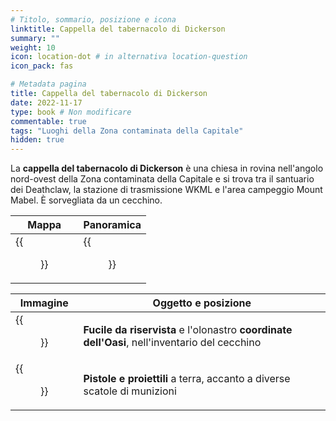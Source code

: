 ```yaml
---
# Titolo, sommario, posizione e icona
linktitle: Cappella del tabernacolo di Dickerson
summary: ""
weight: 10
icon: location-dot # in alternativa location-question
icon_pack: fas

# Metadata pagina
title: Cappella del tabernacolo di Dickerson
date: 2022-11-17
type: book # Non modificare
commentable: true
tags: "Luoghi della Zona contaminata della Capitale"
hidden: true
---
```


<div class="fo3">

La **cappella del tabernacolo di Dickerson** è una chiesa in rovina nell'angolo nord-ovest della Zona contaminata della Capitale e si trova tra il santuario dei Deathclaw, la stazione di trasmissione WKML e l'area campeggio Mount Mabel. È sorvegliata da un cecchino.

| Mappa                                    | Panoramica                                          |
| ---------------------------------------- | --------------------------------------------------- |
| {{<figure src="fo3/Dickerson_TC_loc.webp">}} | {{<figure src="fo3/Dickerson_Tabernacle_Chapel.webp">}} |

| Immagine                                                             | Oggetto e posizione                                                                           |
| -------------------------------------------------------------------- | --------------------------------------------------------------------------------------------- |
| {{<figure src="fo3/The_Drifter's_sniper_nest.webp">}}                    | **Fucile da riservista** e l'olonastro **coordinate dell'Oasi**, nell'inventario del cecchino |
| {{<figure src="fo3/Dickerson_Tabernacle_Chapel_Guns_and_Bullets.webp">}} | **Pistole e proiettili** a terra, accanto a diverse scatole di munizioni                      |

</div>
